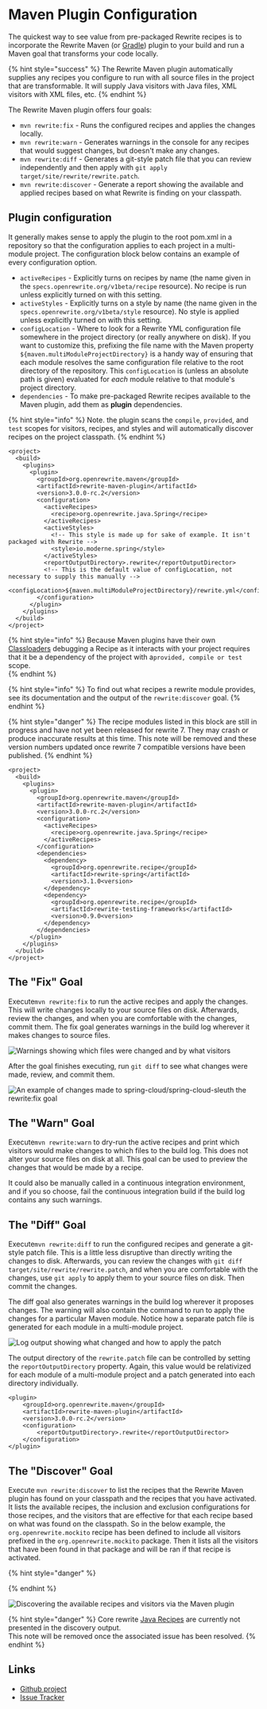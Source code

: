 # Maven Plugin Configuration



The quickest way to see value from pre-packaged Rewrite recipes is to incorporate the Rewrite Maven \(or [Gradle](../../getting-started/rewrite-gradle-plugin.md)\) plugin to your build and run a Maven goal that transforms your code locally.

{% hint style="success" %}
The Rewrite Maven plugin automatically supplies any recipes you configure to run with all source files in the project that are transformable. It will supply Java visitors with Java files, XML visitors with XML files, etc.
{% endhint %}

The Rewrite Maven plugin offers four goals:

* `mvn rewrite:fix` - Runs the configured recipes and applies the changes locally.
* `mvn rewrite:warn` - Generates warnings in the console for any recipes that would suggest changes, but doesn't make any changes.
* `mvn rewrite:diff` - Generates a git-style patch file that you can review independently and then apply with `git apply target/site/rewrite/rewrite.patch`.
* `mvn rewrite:discover` - Generate a report showing the available and applied recipes based on what Rewrite is finding on your classpath.

## Plugin configuration

It generally makes sense to apply the plugin to the root pom.xml in a repository so that the configuration applies to each project in a multi-module project. The configuration block below contains an example of every configuration option.

* `activeRecipes` - Explicitly turns on recipes by name \(the name given in the `specs.openrewrite.org/v1beta/recipe` resource\). No recipe is run unless explicitly turned on with this setting.
* `activeStyles` - Explicitly turns on a style by name \(the name given in the `specs.openrewrite.org/v1beta/style` resource\). No style is applied unless explicitly turned on with this setting.
* `configLocation` - Where to look for a Rewrite YML configuration file somewhere in the project directory \(or really anywhere on disk\). If you want to customize this, prefixing the file name with the Maven property `${maven.multiModuleProjectDirectory}` is a handy way of ensuring that each module resolves the same configuration file relative to the root directory of the repository. This `configLocation` is \(unless an absolute path is given\) evaluated for _each_ module relative to that module's project directory.
* `dependencies` - To make pre-packaged Rewrite recipes available to the Maven plugin, add them as **plugin** dependencies.  

{% hint style="info" %}
Note. the plugin scans the `compile`, `provided`, and `test` scopes for visitors, recipes, and styles and will automatically discover recipes on the project classpath.
{% endhint %}

```markup
<project>
  <build>
    <plugins>
      <plugin>
        <groupId>org.openrewrite.maven</groupId>
        <artifactId>rewrite-maven-plugin</artifactId>
        <version>3.0.0-rc.2</version>
        <configuration>
          <activeRecipes>
            <recipe>org.openrewrite.java.Spring</recipe>
          </activeRecipes>
          <activeStyles>
            <!-- This style is made up for sake of example. It isn't packaged with Rewrite -->
            <style>io.moderne.spring</style>
          </activeStyles>
          <reportOutputDirectory>.rewrite</reportOutputDirector>
          <!-- This is the default value of configLocation, not necessary to supply this manually --> 
          <configLocation>${maven.multiModuleProjectDirectory}/rewrite.yml</configLocation>
        </configuration>
      </plugin>
    </plugins>
  </build>
</project>
```

{% hint style="info" %}
Because Maven plugins have their own [Classloaders](https://maven.apache.org/guides/mini/guide-maven-classloading.html#3-plugin-classloaders) debugging a Recipe as it interacts with your project requires that it be a dependency of the project with a`provided, compile or test` scope.    
{% endhint %}

{% hint style="info" %}
To find out what recipes a rewrite module provides, see its documentation and the output of the `rewrite:discover` goal.
{% endhint %}

{% hint style="danger" %}
The recipe modules listed in this block are still in progress and have not yet been released for rewrite 7. They may crash or produce inaccurate results at this time. This note will be removed and these version numbers updated once rewrite 7 compatible versions have been published.
{% endhint %}

```markup
<project>
  <build>
    <plugins>
      <plugin>
        <groupId>org.openrewrite.maven</groupId>
        <artifactId>rewrite-maven-plugin</artifactId>
        <version>3.0.0-rc.2</version>
        <configuration>
          <activeRecipes>
            <recipe>org.openrewrite.java.Spring</recipe>
          </activeRecipes>
        </configuration>
        <dependencies>
          <dependency>
            <groupId>org.openrewrite.recipe</groupId>
            <artifactId>rewrite-spring</artifactId>
            <version>3.1.0<version>
          </dependency>
          <dependency>
            <groupId>org.openrewrite.recipe</groupId>
            <artifactId>rewrite-testing-frameworks</artifactId>
            <version>0.9.0<version>
          </dependency>
        </dependencies>
      </plugin>
    </plugins>
  </build>
</project>
```

## The "Fix" Goal

Execute`mvn rewrite:fix` to run the active recipes and apply the changes. This will write changes locally to your source files on disk. Afterwards, review the changes, and when you are comfortable with the changes, commit them. The fix goal generates warnings in the build log wherever it makes changes to source files.

![Warnings showing which files were changed and by what visitors](../../.gitbook/assets/image%20%285%29.png)

After the goal finishes executing, run `git diff` to see what changes were made, review, and commit them.

![An example of changes made to spring-cloud/spring-cloud-sleuth the rewrite:fix goal](../../.gitbook/assets/image%20%287%29.png)

## The "Warn" Goal

Execute`mvn rewrite:warn` to dry-run the active recipes and print which visitors would make changes to which files to the build log. This does not alter your source files on disk at all. This goal can be used to preview the changes that would be made by a recipe.

It could also be manually called in a continuous integration environment, and if you so choose, fail the continuous integration build if the build log contains any such warnings.

## The "Diff" Goal

Execute`mvn rewrite:diff` to run the configured recipes and generate a git-style patch file. This is a little less disruptive than directly writing the changes to disk. Afterwards, you can review the changes with `git diff target/site/rewrite/rewrite.patch`, and when you are comfortable with the changes, use `git apply` to apply them to your source files on disk. Then commit the changes.

The diff goal also generates warnings in the build log wherever it proposes changes. The warning will also contain the command to run to apply the changes for a particular Maven module. Notice how a separate patch file is generated for each module in a multi-module project.

![Log output showing what changed and how to apply the patch](../../.gitbook/assets/image%20%284%29.png)

The output directory of the `rewrite.patch` file can be controlled by setting the `reportOutputDirectory` property. Again, this value would be relativized for each module of a multi-module project and a patch generated into each directory individually.

```markup
<plugin>
    <groupId>org.openrewrite.maven</groupId>
    <artifactId>rewrite-maven-plugin</artifactId>
    <version>3.0.0-rc.2</version>
    <configuration>
        <reportOutputDirectory>.rewrite</reportOutputDirector>
    </configuration>
</plugin>
```

## The "Discover" Goal

Execute `mvn rewrite:discover` to list the recipes that the Rewrite Maven plugin has found on your classpath and the recipes that you have activated. It lists the available recipes, the inclusion and exclusion configurations for those recipes, and the visitors that are effective for that each recipe based on what was found on the classpath. So in the below example, the `org.openrewrite.mockito` recipe has been defined to include all visitors prefixed in the `org.openrewrite.mockito` package. Then it lists all the visitors that have been found in that package and will be ran if that recipe is activated.

{% hint style="danger" %}

{% endhint %}

![Discovering the available recipes and visitors via the Maven plugin](../../.gitbook/assets/image%20%283%29.png)

{% hint style="danger" %}
Core rewrite [Java Recipes](https://github.com/openrewrite/rewrite/tree/master/rewrite-java/src/main/java/org/openrewrite/java) are currently not presented in the discovery output.    
This note will be removed once the associated issue has been resolved.
{% endhint %}

## Links

* [Github project](https://github.com/openrewrite/rewrite-maven-plugin)
* [Issue Tracker](https://github.com/openrewrite/rewrite-maven-plugin/issues)

